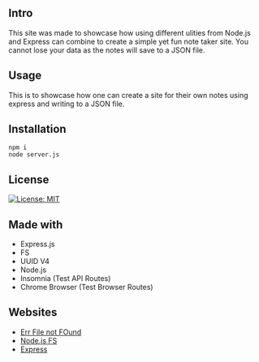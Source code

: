 ## Intro
This site was made to showcase how using different ulities from Node.js and Express can combine to create a simple yet fun note taker site. You cannot lose your data as the notes will save to a JSON file. 

## Usage
This is to showcase how one can create a site for their own notes using express and writing to a JSON file. 

## Installation
```
npm i
node server.js
```
## License
[![License: MIT](https://img.shields.io/badge/License-MIT-yellow.svg)](https://opensource.org/licenses/MIT)


## Made with
- Express.js
- FS
- UUID V4
- Node.js
- Insomnia (Test API Routes)
- Chrome Browser (Test Browser Routes)

## Websites
- [Err File not FOund](https://developer.mozilla.org/en-US/docs/Web/HTTP/Headers/Referrer-Policy)
- [Node.js FS](https://nodejs.dev/learn/the-nodejs-fs-module)
- [Express](https://expressjs.com/en/api.html)

